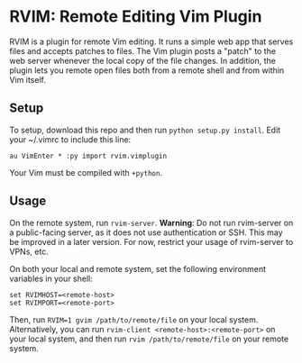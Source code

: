 RVIM: Remote Editing Vim Plugin
===============================

RVIM is a plugin for remote Vim editing.  It runs a simple web app that serves
files and accepts patches to files.  The Vim plugin posts a "patch" to the web
server whenever the local copy of the file changes.  In addition, the plugin
lets you remote open files both from a remote shell and from within Vim itself.

Setup
-----

To setup, download this repo and then run `python setup.py install`.  Edit your
~/.vimrc to include this line:

```
au VimEnter * :py import rvim.vimplugin
```

Your Vim must be compiled with `+python`.

Usage
-----

On the remote system, run `rvim-server`.  **Warning**: Do not run rvim-server
on a public-facing server, as it does not use authentication or SSH.  This may
be improved in a later version.  For now, restrict your usage of rvim-server to
VPNs, etc.

On both your local and remote system, set the following environment variables
in your shell:

```
set RVIMHOST=<remote-host>
set RVIMPORT=<remote-port>
```

Then, run `RVIM=1 gvim /path/to/remote/file` on your local system.
Alternatively, you can run `rvim-client <remote-host>:<remote-port>` on your
local system, and then run `rvim /path/to/remote/file` on your remote system. 




